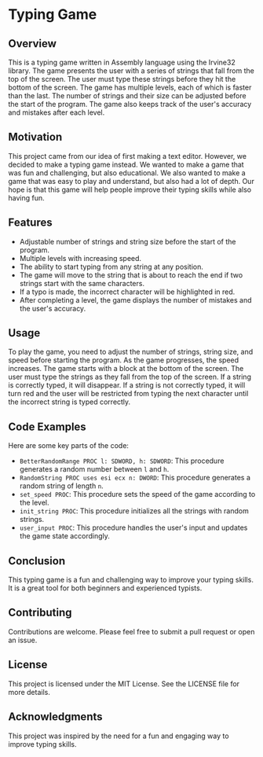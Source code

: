# Typing Game

## Overview

This is a typing game written in Assembly language using the Irvine32 library. The game presents the user with a series of strings that fall from the top of the screen. The user must type these strings before they hit the bottom of the screen. The game has multiple levels, each of which is faster than the last. The number of strings and their size can be adjusted before the start of the program. The game also keeps track of the user's accuracy and mistakes after each level.

## Motivation

This project came from our idea of first making a text editor. However, we decided to make a typing game instead. We wanted to make a game that was fun and challenging, but also educational. We also wanted to make a game that was easy to play and understand, but also had a lot of depth. Our hope is that this game will help people improve their typing skills while also having fun.

## Features

- Adjustable number of strings and string size before the start of the program.
- Multiple levels with increasing speed.
- The ability to start typing from any string at any position.
- The game will move to the string that is about to reach the end if two strings start with the same characters.
- If a typo is made, the incorrect character will be highlighted in red.
- After completing a level, the game displays the number of mistakes and the user's accuracy.

## Usage

To play the game, you need to adjust the number of strings, string size, and speed before starting the program. As the game progresses, the speed increases. The game starts with a block at the bottom of the screen. The user must type the strings as they fall from the top of the screen. If a string is correctly typed, it will disappear. If a string is not correctly typed, it will turn red and the user will be restricted from typing the next character until the incorrect string is typed correctly.

## Code Examples

Here are some key parts of the code:

- `BetterRandomRange PROC l: SDWORD, h: SDWORD`: This procedure generates a random number between `l` and `h`.
- `RandomString PROC uses esi ecx n: DWORD`: This procedure generates a random string of length `n`.
- `set_speed PROC`: This procedure sets the speed of the game according to the level.
- `init_string PROC`: This procedure initializes all the strings with random strings.
- `user_input PROC`: This procedure handles the user's input and updates the game state accordingly.

## Conclusion

This typing game is a fun and challenging way to improve your typing skills. It is a great tool for both beginners and experienced typists.

## Contributing

Contributions are welcome. Please feel free to submit a pull request or open an issue.

## License

This project is licensed under the MIT License. See the LICENSE file for more details.

## Acknowledgments

This project was inspired by the need for a fun and engaging way to improve typing skills.
